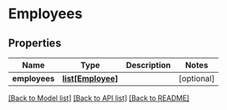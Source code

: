 # Employees

## Properties
Name | Type | Description | Notes
------------ | ------------- | ------------- | -------------
**employees** | [**list[Employee]**](Employee.md) |  | [optional] 

[[Back to Model list]](../README.md#documentation-for-models) [[Back to API list]](../README.md#documentation-for-api-endpoints) [[Back to README]](../README.md)


